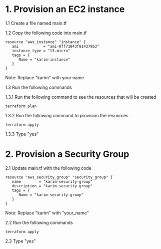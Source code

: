 # 1. Provision an EC2 instance

1.1 Create a file named main.tf

1.2 Copy the following code into main.tf
```
resource "aws_instance" "instance" {
   ami           = "ami-0ff71843f814379b3"
   instance_type = "t3.micro"
   tags = {
      Name = "karim-instance"
   }
}
```
Note: Replace "karim" with your name

1.3 Run the following commands

1.3.1 Run the following command to see the resources that will be created
```
terraform plan
```

1.3.2 Run the following command to provision the resources

```
terraform apply
```

1.3.3 Type "yes"

# 2. Provision a Security Group
2.1 Update main.tf with the following code

```
resource "aws_security_group" "security_group" {
   name        = "karim-security-group"
   description = "karim security group"
   tags = {
      Name = "karim-security-group"
   }
}
```

Note: Replace "karim" with "your_name"

2.2 Run the following commands
```
terraform apply
```

2.3 Type "yes"